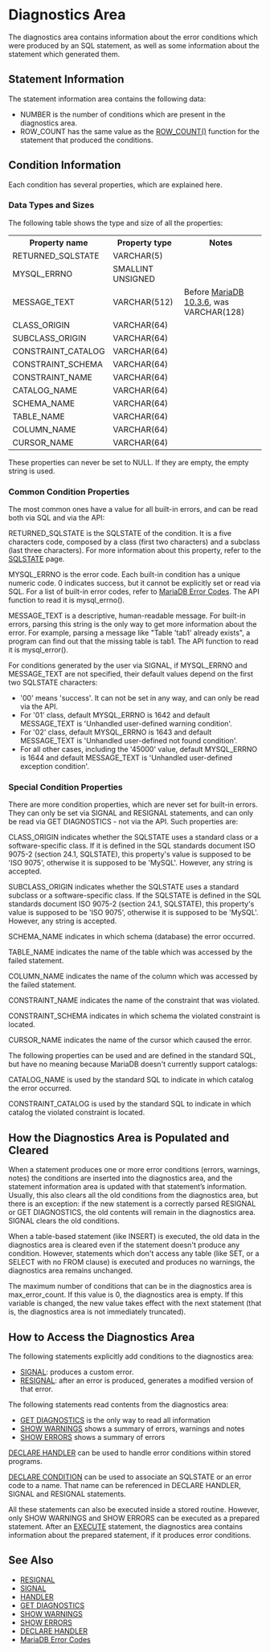 # Diagnostics Area

The diagnostics area contains information about the error conditions which were produced by an SQL statement, as well as some information about the statement which generated them.

## Statement Information

The statement information area contains the following data:

- NUMBER is the number of conditions which are present in the diagnostics area.
- ROW_COUNT has the same value as the [ROW_COUNT()](/built-in-functions/secondary-functions/information-functions/row_count) function for the statement that produced the conditions.

## Condition Information

Each condition has several properties, which are explained here.

### Data Types and Sizes

The following table shows the type and size of all the properties:

<table><tbody><tr><th>Property name</th><th>Property type</th><th>Notes</th></tr>
<tr><td>RETURNED_SQLSTATE</td><td>VARCHAR(5)</td><td></td></tr>
<tr><td>MYSQL_ERRNO</td><td>SMALLINT UNSIGNED</td><td></td></tr>
<tr><td>MESSAGE_TEXT</td><td>VARCHAR(512)</td><td>Before <a href="/kb/en/mariadb-1036-release-notes/">MariaDB 10.3.6</a>, was VARCHAR(128)</td></tr>
<tr><td>CLASS_ORIGIN</td><td>VARCHAR(64)</td><td></td></tr>
<tr><td>SUBCLASS_ORIGIN</td><td>VARCHAR(64)</td><td></td></tr>
<tr><td>CONSTRAINT_CATALOG</td><td>VARCHAR(64)</td><td></td></tr>
<tr><td>CONSTRAINT_SCHEMA</td><td>VARCHAR(64)</td><td></td></tr>
<tr><td>CONSTRAINT_NAME</td><td>VARCHAR(64)</td><td></td></tr>
<tr><td>CATALOG_NAME</td><td>VARCHAR(64)</td><td></td></tr>
<tr><td>SCHEMA_NAME</td><td>VARCHAR(64)</td><td></td></tr>
<tr><td>TABLE_NAME</td><td>VARCHAR(64)</td><td></td></tr>
<tr><td>COLUMN_NAME</td><td>VARCHAR(64)</td><td></td></tr>
<tr><td>CURSOR_NAME</td><td>VARCHAR(64)</td><td></td></tr>
</tbody></table>

These properties can never be set to NULL. If they are empty, the empty string is used.

### Common Condition Properties

The most common ones have a value for all built-in errors, and can be read both via SQL and via the API:

RETURNED_SQLSTATE is the SQLSTATE of the condition. It is a five characters code, composed by a class (first two characters) and a subclass (last three characters). For more information about this property, refer to the [SQLSTATE](/programming-customizing-mariadb/programmatic-compound-statements/programmatic-compound-statements-diagnostics/sqlstate) page.

MYSQL_ERRNO is the error code. Each built-in condition has a unique numeric code. 0 indicates success, but it cannot be explicitly set or read via SQL. For a list of built-in error codes, refer to [MariaDB Error Codes](/sql-statements-structure/sql-language-structure/mariadb-error-codes). The API function to read it is mysql_errno().

MESSAGE_TEXT is a descriptive, human-readable message. For built-in errors, parsing this string is the only way to get more information about the error. For example, parsing a message like "Table 'tab1' already exists", a program can find out that the missing table is tab1. The API function to read it is mysql_error().

For conditions generated by the user via SIGNAL, if MYSQL_ERRNO and MESSAGE_TEXT are not specified, their default values depend on the first two SQLSTATE characters:

- '00' means 'success'. It can not be set in any way, and can only be read via the API.
- For '01' class, default MYSQL_ERRNO is 1642 and default MESSAGE_TEXT is 'Unhandled user-defined warning condition'.
- For '02' class, default MYSQL_ERRNO is 1643 and default MESSAGE_TEXT is 'Unhandled user-defined not found condition'.
- For all other cases, including the '45000' value, default MYSQL_ERRNO is 1644 and default MESSAGE_TEXT is 'Unhandled user-defined exception condition'.

### Special Condition Properties

There are more condition properties, which are never set for built-in errors. They can only be set via SIGNAL and RESIGNAL statements, and can only be read via GET DIAGNOSTICS - not via the API. Such properties are:

CLASS_ORIGIN indicates whether the SQLSTATE uses a standard class or a software-specific class. If it is defined in the SQL standards document ISO 9075-2 (section 24.1, SQLSTATE), this property's value is supposed to be 'ISO 9075', otherwise it is supposed to be 'MySQL'. However, any string is accepted.

SUBCLASS_ORIGIN indicates whether the SQLSTATE uses a standard subclass or a software-specific class. If the SQLSTATE is defined in the SQL standards document ISO 9075-2 (section 24.1, SQLSTATE), this property's value is supposed to be 'ISO 9075', otherwise it is supposed to be 'MySQL'. However, any string is accepted.

SCHEMA_NAME indicates in which schema (database) the error occurred.

TABLE_NAME indicates the name of the table which was accessed by the failed statement.

COLUMN_NAME indicates the name of the column which was accessed by the failed statement.

CONSTRAINT_NAME indicates the name of the constraint that was violated.

CONSTRAINT_SCHEMA indicates in which schema the violated constraint is located.

CURSOR_NAME indicates the name of the cursor which caused the error.

The following properties can be used and are defined in the standard SQL, but have no meaning because MariaDB doesn't currently support catalogs:

CATALOG_NAME is used by the standard SQL to indicate in which catalog the error occurred.

CONSTRAINT_CATALOG is used by the standard SQL to indicate in which catalog the violated constraint is located.

## How the Diagnostics Area is Populated and Cleared

When a statement produces one or more error conditions (errors, warnings, notes) the conditions are inserted into the diagnostics area, and the statement information area is updated with that statement’s information. Usually, this also clears all the old conditions from the diagnostics area, but there is an exception: if the new statement is a correctly parsed RESIGNAL or GET DIAGNOSTICS, the old contents will remain in the diagnostics area. SIGNAL clears the old conditions.

When a table-based statement (like INSERT) is executed, the old data in the diagnostics area is cleared even if the statement doesn't produce any condition. However, statements which don't access any table (like SET, or a SELECT with no FROM clause) is executed and produces no warnings, the diagnostics area remains unchanged.

The maximum number of conditions that can be in the diagnostics area is <a undefined>max_error_count</a>. If this value is 0, the diagnostics area is empty. If this variable is changed, the new value takes effect with the next statement (that is, the diagnostics area is not immediately truncated).

## How to Access the Diagnostics Area

The following statements explicitly add conditions to the diagnostics area:

- [SIGNAL](/programming-customizing-mariadb/programmatic-compound-statements/signal): produces a custom error.
- [RESIGNAL](/programming-customizing-mariadb/programmatic-compound-statements/resignal): after an error is produced, generates a modified version of that error.

The following statements read contents from the diagnostics area:

- [GET DIAGNOSTICS](/programming-customizing-mariadb/programmatic-compound-statements/programmatic-compound-statements-diagnostics/get-diagnostics) is the only way to read all information
- [SHOW WARNINGS](/sql-statements-structure/sql-statements/administrative-sql-statements/show/show-warnings) shows a summary of errors, warnings and notes
- [SHOW ERRORS](/sql-statements-structure/sql-statements/administrative-sql-statements/show/show-errors) shows a summary of errors

[DECLARE HANDLER](/programming-customizing-mariadb/programmatic-compound-statements/declare-handler) can be used to handle error conditions within stored programs.

[DECLARE CONDITION](/programming-customizing-mariadb/programmatic-compound-statements/declare-condition) can be used to associate an SQLSTATE or an error code to a name. That name can be referenced in DECLARE HANDLER, SIGNAL and RESIGNAL statements.

All these statements can also be executed inside a stored routine. However, only SHOW WARNINGS and SHOW ERRORS can be executed as a prepared statement. After an [EXECUTE](/sql-statements-structure/sql-statements/prepared-statements/execute-statement) statement, the diagnostics area contains information about the prepared statement, if it produces error conditions.

## See Also

- [RESIGNAL](/programming-customizing-mariadb/programmatic-compound-statements/resignal)
- [SIGNAL](/programming-customizing-mariadb/programmatic-compound-statements/signal)
- [HANDLER](/sql-statements-structure/nosql/handler)
- [GET DIAGNOSTICS](/programming-customizing-mariadb/programmatic-compound-statements/programmatic-compound-statements-diagnostics/get-diagnostics)
- [SHOW WARNINGS](/sql-statements-structure/sql-statements/administrative-sql-statements/show/show-warnings)
- [SHOW ERRORS](/sql-statements-structure/sql-statements/administrative-sql-statements/show/show-errors)
- [DECLARE HANDLER](/programming-customizing-mariadb/programmatic-compound-statements/declare-handler)
- [MariaDB Error Codes](/sql-statements-structure/sql-language-structure/mariadb-error-codes)